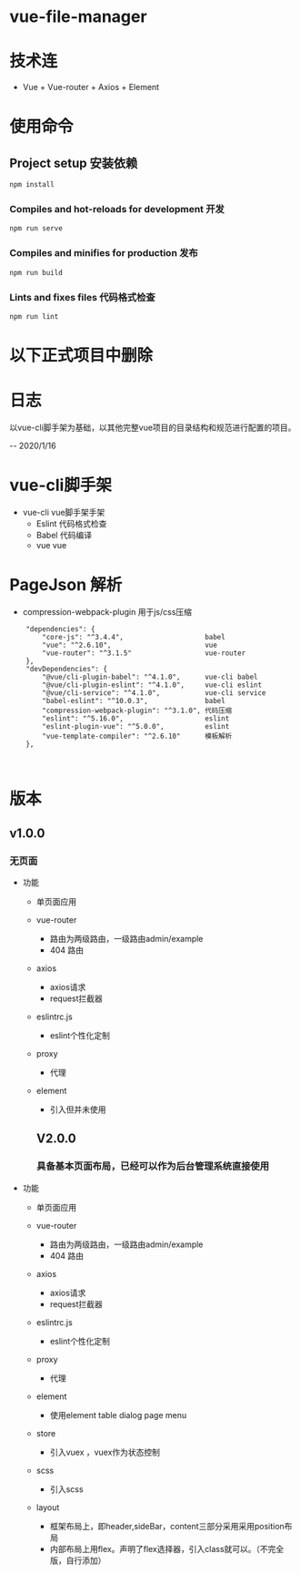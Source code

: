 # vue-file-manager


# 技术连

-  Vue + Vue-router + Axios + Element 

# 使用命令

## Project setup 安装依赖
```
npm install
```

### Compiles and hot-reloads for development 开发
```
npm run serve
```

### Compiles and minifies for production 发布
```
npm run build
```

### Lints and fixes files 代码格式检查
```
npm run lint
```


# 以下正式项目中删除

# 日志

以vue-cli脚手架为基础，以其他完整vue项目的目录结构和规范进行配置的项目。

-- 2020/1/16 


# vue-cli脚手架

- vue-cli vue脚手架手架
    - Eslint    代码格式检查
    - Babel     代码编译
    - vue       vue 

# PageJson 解析
- compression-webpack-plugin  用于js/css压缩
```
    "dependencies": {
        "core-js": "^3.4.4",                    babel
        "vue": "^2.6.10",                       vue
        "vue-router": "^3.1.5"                  vue-router
    },
    "devDependencies": {
        "@vue/cli-plugin-babel": "^4.1.0",      vue-cli babel
        "@vue/cli-plugin-eslint": "^4.1.0",     vue-cli eslint
        "@vue/cli-service": "^4.1.0",           vue-cli service
        "babel-eslint": "^10.0.3",              babel
        "compression-webpack-plugin": "^3.1.0", 代码压缩
        "eslint": "^5.16.0",                    eslint
        "eslint-plugin-vue": "^5.0.0",          eslint
        "vue-template-compiler": "^2.6.10"      模板解析
    },

 
```

# 版本

## v1.0.0 

### 无页面

- 功能

    - 单页面应用

    - vue-router  
        - 路由为两级路由，一级路由admin/example  
        - 404 路由

    - axios 
        - axios请求
        - request拦截器

    - eslintrc.js 
        - eslint个性化定制

    - proxy 
        - 代理

    - element 
        - 引入但并未使用


        ## V2.0.0 

        ### 具备基本页面布局，已经可以作为后台管理系统直接使用
- 功能

    - 单页面应用

    - vue-router  
        - 路由为两级路由，一级路由admin/example  
        - 404 路由

    - axios 
        - axios请求
        - request拦截器

    - eslintrc.js 
        - eslint个性化定制

    - proxy 
        - 代理

    - element 
        - 使用element table dialog page menu
    
    - store 
        - 引入vuex ，vuex作为状态控制
    
    - scss 
        - 引入scss 

    - layout 
        - 框架布局上，即header,sideBar，content三部分采用采用position布局
        - 内部布局上用flex。声明了flex选择器，引入class就可以。（不完全版，自行添加）
    
    
    


